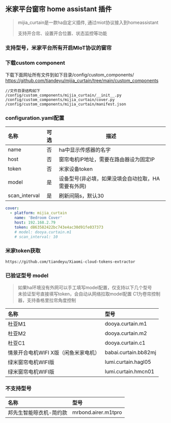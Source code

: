 ## 米家平台窗帘 home assistant 插件


> mijia_curtain是一款ha自定义插件, 通过miot协议接入到homeassistant
> 
> 支持开合帘、设置开合位置、状态监控等功能  
  
### 支持型号，米家平台所有开启MIoT协议的窗帘

### 下载custom component
下载下面网址所有文件到如下目录/config/custom_components/
https://github.com/tiandeyu/mijia_curtain/tree/main/custom_components

```shell
//文件目录结构如下
/config/custom_components/mijia_curtain/__init__.py
/config/custom_components/mijia_curtain/cover.py
/config/custom_components/mijia_curtain/manifest.json
```

### configuration.yaml配置 
| 名称 | 可选 | 描述 |
| :---- | :---: | ----- |
| name | 否 | ha中显示传感器的名字 |
| host | 否 | 窗帘电机IP地址，需要在路由器设为固定IP |
| token | 否 | 米家设备token |
| model | 是 | 设备型号(非必填，如果没填会自动拉取，HA需要有外网) |
| scan_interval | 是 | 刷新间隔s，默认30 |

 
```yaml
cover:
  - platform: mijia_curtain
    name: 'Bedroom Cover'
    host: 192.168.2.79
    token: d863582422bc743e4ac30d91fe037373
    # model: dooya.curtain.m1
    # scan_interval: 10
```

### 米家token获取
```url
https://github.com/tiandeyu/Xiaomi-cloud-tokens-extractor
```

### 已验证型号 model   

> 如果ha环境没有外网可以手工填写model配置，仅支持以下几个型号   
> 未验证型号直接填写token，会自动从网络拉取model配置
> C1为卷帘控制器，支持香格里拉帘角度控制

| 名称 | 型号 | 
| :---- | :--- | 
| 杜亚M1 | dooya.curtain.m1 | 
| 杜亚M2 | dooya.curtain.m2 | 
| 杜亚C1 | dooya.curtain.c1 | 
| 情景开合电机WIFI X版（闲鱼米家电机） | babai.curtain.bb82mj | 
| 绿米窗帘电机WIFI版 | lumi.curtain.hagl05 |
| 绿米窗帘电机WIFI版 | lumi.curtain.hmcn01 |

### 不支持型号

| 名称 | 型号 | 
| :---- | :--- | 
| 邦先生智能晾衣机-简约款 | mrbond.airer.m1tpro | 

